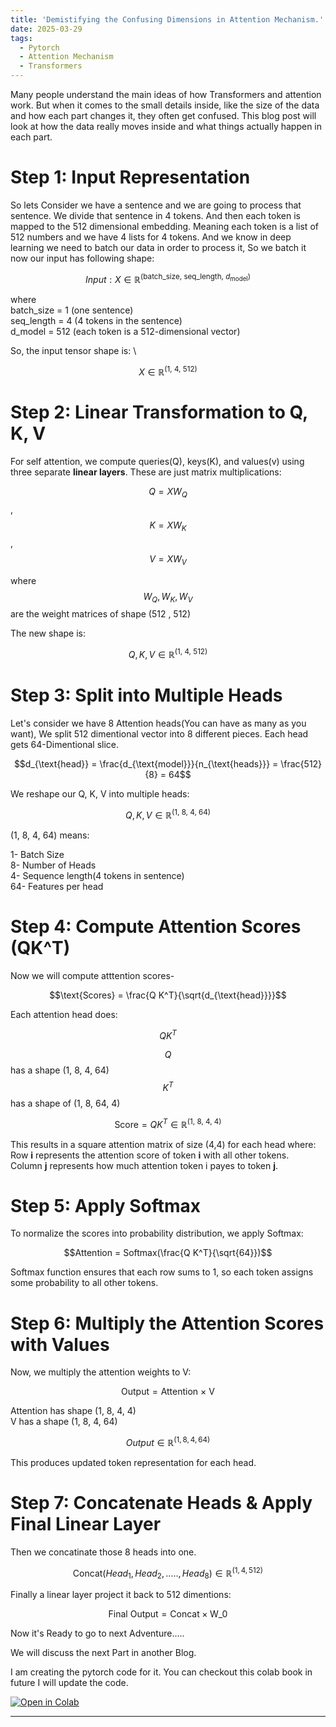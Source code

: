 ```yaml
---
title: 'Demistifying the Confusing Dimensions in Attention Mechanism.'
date: 2025-03-29
tags:
  - Pytorch
  - Attention Mechanism
  - Transformers
---
```


Many people understand the main ideas of how Transformers and attention work. But when it comes to the small details inside, like the size of the data and how each part changes it, they often get confused. This blog post will look at how the data really moves inside and what things actually happen in each part.


# Step 1: Input Representation
So lets Consider we have a sentence and we are going to process that sentence. We divide that sentence in 4 tokens. And then each token is mapped to the 512 
dimensional embedding. Meaning each token is a list of 512 numbers and we have 4 lists for 4 tokens. And we know in deep learning we need to batch our data in order to process it, So we batch it now our input has following shape:

$$Input: X \in \mathbb{R}^{(\text{batch_size, seq_length, } d_{\text{model}})}$$

where \
batch_size = 1 (one sentence)\
seq_length = 4 (4 tokens in the sentence)\
d_model = 512 (each token is a 512-dimensional vector)

So, the input tensor shape is: \

$$X \in \mathbb{R}^{(\text{1, 4, 512})}$$

# Step 2: Linear Transformation to Q, K, V

For self attention, we compute queries(Q), keys(K), and values(v) using three separate **linear layers**.
These are just matrix multiplications: 

$$Q = X W_Q$$ , $$K = X W_K$$, $$V = X W_V$$

where $$W_Q , W_K, W_V$$ are the weight matrices of shape (512 , 512)

The new shape is: 

$$Q, K, V \in \mathbb{R}^{(\text{1, 4, 512})}$$

# Step 3: Split into Multiple Heads

Let's consider we have 8 Attention heads(You can have as many as you want), We split 512 dimentional vector into 8 different pieces. Each head gets 64-Dimentional slice. 

$$d_{\text{head}} = \frac{d_{\text{model}}}{n_{\text{heads}}} = \frac{512}{8} = 64$$ 

We reshape our Q, K, V  into multiple heads: 

$$Q, K, V \in \mathbb{R}^{(\text{1, 8, 4, 64})}$$

(1, 8, 4, 64) means:

1- Batch Size \
8- Number of Heads \
4- Sequence length(4 tokens in sentence) \
64- Features per head 

# Step 4: Compute Attention Scores (QK^T)

Now we will compute atttention scores- 

$$\text{Scores} = \frac{Q K^T}{\sqrt{d_{\text{head}}}}$$

Each attention head does:

$$Q K^T$$

$$Q$$ has a shape (1, 8, 4, 64) \
$$K^T$$ has a shape of (1, 8, 64, 4)

$$ \text{Score} = Q K^T \in \mathbb{R}^{(\text{1, 8, 4, 4})} $$

This results in a square attention matrix of size (4,4) for each head where: \
Row **i** represents the attention score of token **i** with all other tokens. \
Column **j** represents how much attention token i payes to token **j**.

# Step 5: Apply Softmax 
To normalize the scores into probability distribution, we apply Softmax:

$$Attention = Softmax(\frac{Q K^T}{\sqrt{64}})$$

Softmax function ensures that each row sums to 1, so each token assigns some probability to all other tokens. 

# Step 6: Multiply the Attention Scores with Values
Now, we multiply the attention weights to V: 

$$\text{Output} = \text{Attention} \ \times \ \text{V} $$

Attention has shape (1, 8, 4, 4) \
V has a shape (1, 8, 4, 64)

$$ Output \in \mathbb{R}^{(1, 8, 4, 64)} $$

This produces updated token representation for each head. 

# Step 7: Concatenate Heads & Apply Final Linear Layer

Then we concatinate those 8 heads into one. 

$$ \text{Concat}(Head_1, Head_2,.....,Head_8) \in \mathbb{R}^{(1, 4, 512)}$$

Finally a linear layer project it back to 512 dimentions: 

$$ \text{Final Output} = \text{Concat} \times \text{W_0} $$

Now it's Ready to go to next Adventure.....

We will discuss the next Part in another Blog. 

I am creating the pytorch code for it. You can checkout this colab book in future I will update the code.

<a href="https://colab.research.google.com/drive/1oGeb-vhzIv8OgOxQA9DpuAAv7bX6IDCP?usp=sharing" target="_blank">
  <img src="https://colab.research.google.com/assets/colab-badge.svg" alt="Open in Colab"/>
</a>

------